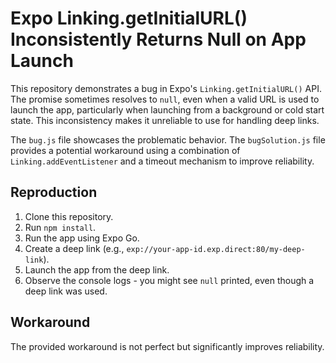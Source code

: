# Expo Linking.getInitialURL() Inconsistently Returns Null on App Launch

This repository demonstrates a bug in Expo's `Linking.getInitialURL()` API.  The promise sometimes resolves to `null`, even when a valid URL is used to launch the app, particularly when launching from a background or cold start state. This inconsistency makes it unreliable to use for handling deep links.

The `bug.js` file showcases the problematic behavior. The `bugSolution.js` file provides a potential workaround using a combination of `Linking.addEventListener` and a timeout mechanism to improve reliability.

## Reproduction

1. Clone this repository.
2. Run `npm install`.
3. Run the app using Expo Go.
4. Create a deep link (e.g., `exp://your-app-id.exp.direct:80/my-deep-link`).
5. Launch the app from the deep link.
6. Observe the console logs - you might see `null` printed, even though a deep link was used.

## Workaround

The provided workaround is not perfect but significantly improves reliability.